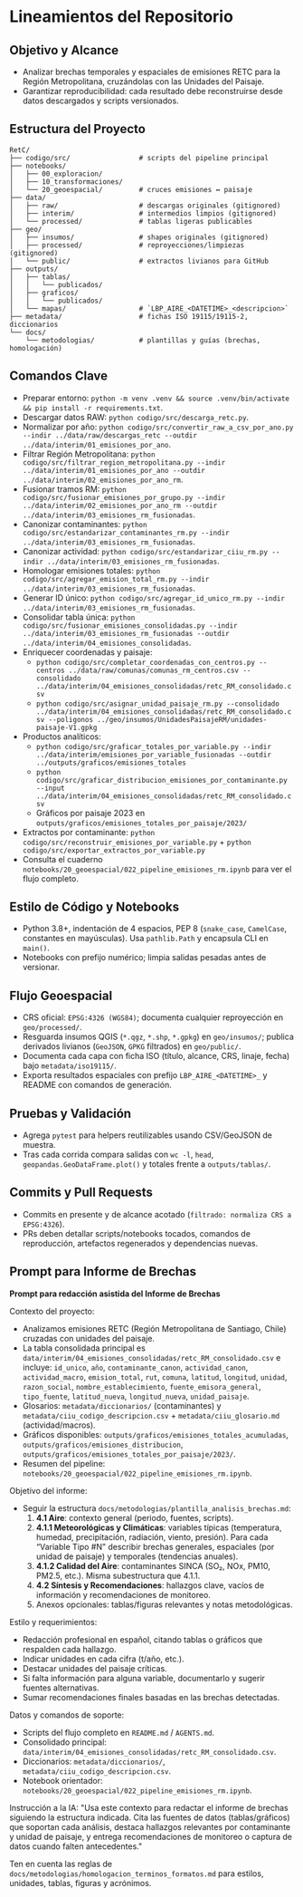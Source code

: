 # Lineamientos del Repositorio

## Objetivo y Alcance
- Analizar brechas temporales y espaciales de emisiones RETC para la Región Metropolitana, cruzándolas con las Unidades del Paisaje.
- Garantizar reproducibilidad: cada resultado debe reconstruirse desde datos descargados y scripts versionados.

## Estructura del Proyecto
```
RetC/
├── codigo/src/                 # scripts del pipeline principal
├── notebooks/
│   ├── 00_exploracion/
│   ├── 10_transformaciones/
│   └── 20_geoespacial/         # cruces emisiones ↔ paisaje
├── data/
│   ├── raw/                    # descargas originales (gitignored)
│   ├── interim/                # intermedios limpios (gitignored)
│   └── processed/              # tablas ligeras publicables
├── geo/
│   ├── insumos/                # shapes originales (gitignored)
│   ├── processed/              # reproyecciones/limpiezas (gitignored)
│   └── public/                 # extractos livianos para GitHub
├── outputs/
│   ├── tablas/
│   │   └── publicados/
│   ├── graficos/
│   │   └── publicados/
│   └── mapas/                  # `LBP_AIRE_<DATETIME>_<descripcion>`
├── metadata/                   # fichas ISO 19115/19115-2, diccionarios
└── docs/
    └── metodologias/           # plantillas y guías (brechas, homologación)
```

## Comandos Clave
- Preparar entorno: `python -m venv .venv && source .venv/bin/activate && pip install -r requirements.txt`.
- Descargar datos RAW: `python codigo/src/descarga_retc.py`.
- Normalizar por año: `python codigo/src/convertir_raw_a_csv_por_ano.py --indir ../data/raw/descargas_retc --outdir ../data/interim/01_emisiones_por_ano`.
- Filtrar Región Metropolitana: `python codigo/src/filtrar_region_metropolitana.py --indir ../data/interim/01_emisiones_por_ano --outdir ../data/interim/02_emisiones_por_ano_rm`.
- Fusionar tramos RM: `python codigo/src/fusionar_emisiones_por_grupo.py --indir ../data/interim/02_emisiones_por_ano_rm --outdir ../data/interim/03_emisiones_rm_fusionadas`.
- Canonizar contaminantes: `python codigo/src/estandarizar_contaminantes_rm.py --indir ../data/interim/03_emisiones_rm_fusionadas`.
- Canonizar actividad: `python codigo/src/estandarizar_ciiu_rm.py --indir ../data/interim/03_emisiones_rm_fusionadas`.
- Homologar emisiones totales: `python codigo/src/agregar_emision_total_rm.py --indir ../data/interim/03_emisiones_rm_fusionadas`.
- Generar ID único: `python codigo/src/agregar_id_unico_rm.py --indir ../data/interim/03_emisiones_rm_fusionadas`.
- Consolidar tabla única: `python codigo/src/fusionar_emisiones_consolidadas.py --indir ../data/interim/03_emisiones_rm_fusionadas --outdir ../data/interim/04_emisiones_consolidadas`.
- Enriquecer coordenadas y paisaje:
  * `python codigo/src/completar_coordenadas_con_centros.py --centros ../data/raw/comunas/comunas_rm_centros.csv --consolidado ../data/interim/04_emisiones_consolidadas/retc_RM_consolidado.csv`
  * `python codigo/src/asignar_unidad_paisaje_rm.py --consolidado ../data/interim/04_emisiones_consolidadas/retc_RM_consolidado.csv --poligonos ../geo/insumos/UnidadesPaisajeRM/unidades-paisaje-V1.gpkg`
- Productos analíticos:
  * `python codigo/src/graficar_totales_por_variable.py --indir ../data/interim/emisiones_por_variable_fusionadas --outdir ../outputs/graficos/emisiones_totales`
  * `python codigo/src/graficar_distribucion_emisiones_por_contaminante.py --input ../data/interim/04_emisiones_consolidadas/retc_RM_consolidado.csv`
  * Gráficos por paisaje 2023 en `outputs/graficos/emisiones_totales_por_paisaje/2023/`
- Extractos por contaminante: `python codigo/src/reconstruir_emisiones_por_variable.py` + `python codigo/src/exportar_extractos_por_variable.py`
- Consulta el cuaderno `notebooks/20_geoespacial/022_pipeline_emisiones_rm.ipynb` para ver el flujo completo.

## Estilo de Código y Notebooks
- Python 3.8+, indentación de 4 espacios, PEP 8 (`snake_case`, `CamelCase`, constantes en mayúsculas). Usa `pathlib.Path` y encapsula CLI en `main()`.
- Notebooks con prefijo numérico; limpia salidas pesadas antes de versionar.

## Flujo Geoespacial
- CRS oficial: `EPSG:4326 (WGS84)`; documenta cualquier reproyección en `geo/processed/`.
- Resguarda insumos QGIS (`*.qgz`, `*.shp`, `*.gpkg`) en `geo/insumos/`; publica derivados livianos (`GeoJSON`, `GPKG` filtrados) en `geo/public/`.
- Documenta cada capa con ficha ISO (título, alcance, CRS, linaje, fecha) bajo `metadata/iso19115/`.
- Exporta resultados espaciales con prefijo `LBP_AIRE_<DATETIME>_` y README con comandos de generación.

## Pruebas y Validación
- Agrega `pytest` para helpers reutilizables usando CSV/GeoJSON de muestra.
- Tras cada corrida compara salidas con `wc -l`, `head`, `geopandas.GeoDataFrame.plot()` y totales frente a `outputs/tablas/`.

## Commits y Pull Requests
- Commits en presente y de alcance acotado (`filtrado: normaliza CRS a EPSG:4326`).
- PRs deben detallar scripts/notebooks tocados, comandos de reproducción, artefactos regenerados y dependencias nuevas.

## Prompt para Informe de Brechas
**Prompt para redacción asistida del Informe de Brechas**

Contexto del proyecto:
- Analizamos emisiones RETC (Región Metropolitana de Santiago, Chile) cruzadas con unidades del paisaje.
- La tabla consolidada principal es `data/interim/04_emisiones_consolidadas/retc_RM_consolidado.csv` e incluye: `id_unico`, `año`, `contaminante_canon`, `actividad_canon`, `actividad_macro`, `emision_total`, `rut`, `comuna`, `latitud`, `longitud`, `unidad`, `razon_social`, `nombre_establecimiento`, `fuente_emisora_general`, `tipo_fuente`, `latitud_nueva`, `longitud_nueva`, `unidad_paisaje`.
- Glosarios: `metadata/diccionarios/` (contaminantes) y `metadata/ciiu_codigo_descripcion.csv` + `metadata/ciiu_glosario.md` (actividad/macros).
- Gráficos disponibles: `outputs/graficos/emisiones_totales_acumuladas`, `outputs/graficos/emisiones_distribucion`, `outputs/graficos/emisiones_totales_por_paisaje/2023/`.
- Resumen del pipeline: `notebooks/20_geoespacial/022_pipeline_emisiones_rm.ipynb`.

Objetivo del informe:
- Seguir la estructura `docs/metodologias/plantilla_analisis_brechas.md`:
  1. **4.1 Aire**: contexto general (periodo, fuentes, scripts).
  2. **4.1.1 Meteorológicas y Climáticas**: variables típicas (temperatura, humedad, precipitación, radiación, viento, presión). Para cada “Variable Tipo #N” describir brechas generales, espaciales (por unidad de paisaje) y temporales (tendencias anuales).
  3. **4.1.2 Calidad del Aire**: contaminantes SINCA (SO₂, NOx, PM10, PM2.5, etc.). Misma subestructura que 4.1.1.
  4. **4.2 Síntesis y Recomendaciones**: hallazgos clave, vacíos de información y recomendaciones de monitoreo.
  5. Anexos opcionales: tablas/figuras relevantes y notas metodológicas.

Estilo y requerimientos:
- Redacción profesional en español, citando tablas o gráficos que respalden cada hallazgo.
- Indicar unidades en cada cifra (t/año, etc.).
- Destacar unidades del paisaje críticas.
- Si falta información para alguna variable, documentarlo y sugerir fuentes alternativas.
- Sumar recomendaciones finales basadas en las brechas detectadas.

Datos y comandos de soporte:
- Scripts del flujo completo en `README.md` / `AGENTS.md`.
- Consolidado principal: `data/interim/04_emisiones_consolidadas/retc_RM_consolidado.csv`.
- Diccionarios: `metadata/diccionarios/`, `metadata/ciiu_codigo_descripcion.csv`.
- Notebook orientador: `notebooks/20_geoespacial/022_pipeline_emisiones_rm.ipynb`.

Instrucción a la IA:
"Usa este contexto para redactar el informe de brechas siguiendo la estructura indicada. Cita las fuentes de datos (tablas/gráficos) que soportan cada análisis, destaca hallazgos relevantes por contaminante y unidad de paisaje, y entrega recomendaciones de monitoreo o captura de datos cuando falten antecedentes."


Ten en cuenta las reglas de `docs/metodologias/homologacion_terminos_formatos.md` para estilos, unidades, tablas, figuras y acrónimos.
